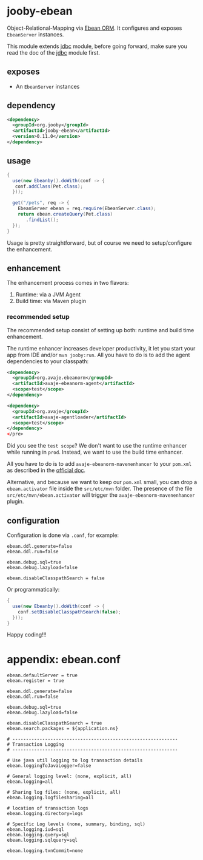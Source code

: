 # jooby-ebean

Object-Relational-Mapping via [Ebean ORM](http://ebean-orm.github.io). It configures and exposes ```EbeanServer``` instances.

This module extends [jdbc](/doc/jdbc) module, before going forward, make sure you read the doc of the [jdbc](/doc/jooby-dbc) module first.
 
## exposes

* An ```EbeanServer``` instances

## dependency

```xml
<dependency>
  <groupId>org.jooby</groupId>
  <artifactId>jooby-ebean</artifactId>
  <version>0.11.0</version>
</dependency>
```

## usage

```java
{
  use(new Ebeanby().doWith(conf -> {
   conf.addClass(Pet.class);
  }));

  get("/pets", req -> {
    EbeanServer ebean = req.require(EbeanServer.class);
    return ebean.createQuery(Pet.class)
       .findList();
  });
}
```

Usage is pretty straightforward, but of course we need to setup/configure the enhancement.

## enhancement
The enhancement process comes in two flavors:

1. Runtime: via a JVM Agent</li>
2. Build time: via Maven plugin</li>

### recommended setup

The recommended setup consist of setting up both: runtime and build time enhancement.

The runtime enhancer increases developer productivity, it let you start your app from IDE
and/or ```mvn jooby:run```. All you have to do is to add the agent dependencies to your
classpath:

```xml
<dependency>
  <groupId>org.avaje.ebeanorm</groupId>
  <artifactId>avaje-ebeanorm-agent</artifactId>
  <scope>test</scope>
</dependency>

<dependency>
  <groupId>org.avaje</groupId>
  <artifactId>avaje-agentloader</artifactId>
  <scope>test</scope>
</dependency>
</pre>
```

Did you see the ```test scope```? We don't want to use the runtime enhancer while
running in ```prod```. Instead, we want to use the build time enhancer.

All you have to do is to add ```avaje-ebeanorm-mavenenhancer``` to your ```pom.xml``` as described
in the [official doc](http://ebean-orm.github.io/docs#enhance_maven).

Alternative, and because we want to keep our ```pom.xml``` small, you can drop a ```ebean.activator```
file inside the ```src/etc/mvn``` folder. The presence of the file ```src/etc/mvn/ebean.activator```
will trigger the ```avaje-ebeanorm-mavenenhancer``` plugin.

## configuration

Configuration is done via ```.conf```, for example:

```properties
ebean.ddl.generate=false
ebean.ddl.run=false

ebean.debug.sql=true
ebean.debug.lazyload=false

ebean.disableClasspathSearch = false
```

Or programmatically:

```java
{
  use(new Ebeanby().doWith(conf -> {
    conf.setDisableClasspathSearch(false);
  }));
}
```

Happy coding!!!

# appendix: ebean.conf

```properties
ebean.defaultServer = true
ebean.register = true

ebean.ddl.generate=false
ebean.ddl.run=false

ebean.debug.sql=true
ebean.debug.lazyload=false

ebean.disableClasspathSearch = true
ebean.search.packages = ${application.ns}

# -------------------------------------------------------------
# Transaction Logging
# -------------------------------------------------------------

# Use java util logging to log transaction details
ebean.loggingToJavaLogger=false

# General logging level: (none, explicit, all)
ebean.logging=all

# Sharing log files: (none, explicit, all)
ebean.logging.logfilesharing=all

# location of transaction logs
ebean.logging.directory=logs

# Specific Log levels (none, summary, binding, sql)
ebean.logging.iud=sql
ebean.logging.query=sql
ebean.logging.sqlquery=sql

ebean.logging.txnCommit=none

```

